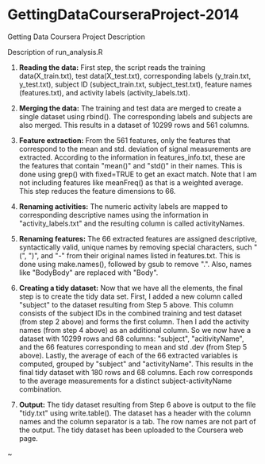 GettingDataCourseraProject-2014
===============================

Getting Data Coursera Project Description


Description of run_analysis.R

1. **Reading the data:** First step, the script reads the training data(X_train.txt), test data(X_test.txt), corresponding labels (y_train.txt, y_test.txt), subject ID (subject_train.txt, subject_test.txt), feature names (features.txt), and activity labels (activity_labels.txt).

2. **Merging the data:** The training and test data are merged to create a single dataset using rbind(). The corresponding labels and subjects are also merged. This results in a dataset of 10299 rows and 561 columns.
 
3. **Feature extraction:**  From the 561 features, only the features that correspond to the mean and std. deviation of signal measurements are extracted. According to the information in features_info.txt, these are the features that contain "mean()" and "std()" in their names. This is done using grep() with fixed=TRUE to get an exact match. Note that I am not including features like meanFreq() as that is a weighted average. This step reduces the feature dimensions to 66.     

4. **Renaming activities:** The numeric activity labels are mapped to corresponding descriptive names using the information in "activity_labels.txt" and the resulting column is called activityNames.

5. **Renaming features:** The 66 extracted features are assigned descriptive, syntactically valid, unique  names by removing special characters, such "(", ")", and "-" from their original names listed in features.txt. This is done using make.names(), followed by gsub to remove ".". Also, names like "BodyBody" are replaced with "Body".

6. **Creating a tidy dataset:** Now that we have all the elements, the final step is to create the tidy data set. First, I added a new column called "subject" to the dataset resulting from Step 5 above. This column consists of the subject IDs in the combined training and test dataset (from step 2 above) and forms the first column. Then I add the activity names (from step 4 above) as an additional column. So we now have a dataset with 10299 rows and 68 columns: "subject", "acitivityName", and the 66 features corresponding to mean and std .dev (from Step 5 above). Lastly, the average of each of the 66 extracted variables is computed, grouped by "subject" and "activityName". This results in  the final tidy dataset with 180 rows and 68 columns. Each row corresponds to the average measurements for a distinct subject-activityName combination. 

7. **Output:** The tidy dataset resulting from Step 6 above is output to the file "tidy.txt" using write.table(). The dataset has a header with the column names and the column separator is a tab. The row names are not part of the output. The tidy dataset has been uploaded to the Coursera web page.  

 



~     
